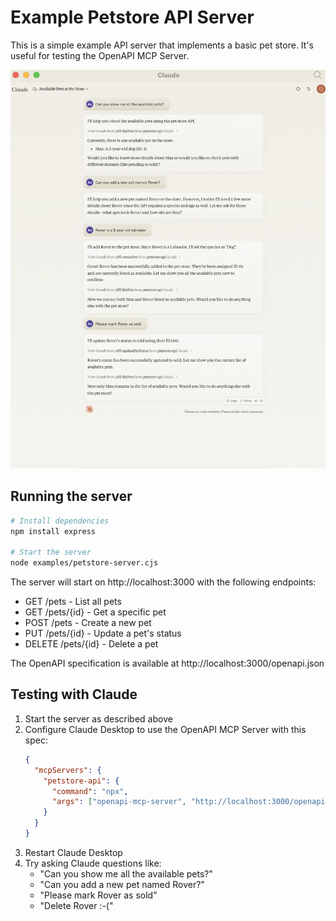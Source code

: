 # Example Petstore API Server

This is a simple example API server that implements a basic pet store. It's useful for testing the OpenAPI MCP Server.

![Example of Claude seeing the getPetById tool](./petstore_conversation_in_claude.png)

## Running the server

```bash
# Install dependencies
npm install express

# Start the server
node examples/petstore-server.cjs
```

The server will start on http://localhost:3000 with the following endpoints:

- GET /pets - List all pets
- GET /pets/{id} - Get a specific pet
- POST /pets - Create a new pet
- PUT /pets/{id} - Update a pet's status
- DELETE /pets/{id} - Delete a pet

The OpenAPI specification is available at http://localhost:3000/openapi.json

## Testing with Claude

1. Start the server as described above
2. Configure Claude Desktop to use the OpenAPI MCP Server with this spec:
   ```json
   {
     "mcpServers": {
       "petstore-api": {
         "command": "npx",
         "args": ["openapi-mcp-server", "http://localhost:3000/openapi.json"]
       }
     }
   }
   ```
3. Restart Claude Desktop
4. Try asking Claude questions like:
   - "Can you show me all the available pets?"
   - "Can you add a new pet named Rover?"
   - "Please mark Rover as sold"
   - "Delete Rover :-("
